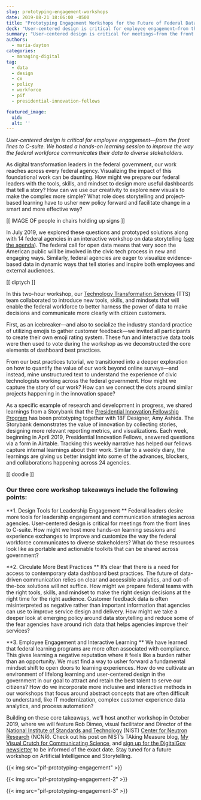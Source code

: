 ```yaml
---
slug: prototyping-engagement-workshops
date: 2019-08-21 18:06:00 -0500
title: "Prototyping Engagement Workshops for the Future of Federal Data, Dashboards, and Storytelling"
deck: "User-centered design is critical for employee engagement—from the front lines to C-suite."
summary: "User-centered design is critical for meetings—from the front lines to C-suite&#46; How might we host more hands-on learning sessions and experience exchanges to improve and customize the way the federal workforce communicates to diverse stakeholders&#63;"
authors:
  - maria-dayton
categories:
  - managing-digital
tag:
  - data
  - design
  - cx
  - policy
  - workforce
  - pif
  - presidential-innovation-fellows

featured_image:
  uid:
  alt: ''
---
```



_User-centered design is critical for employee engagement—from the front lines to C-suite. We hosted a hands-on learning session to improve the way the federal workforce communicates their data to diverse stakeholders._

As digital transformation leaders in the federal government, our work reaches across every federal agency. Visualizing the impact of this foundational work can be daunting. How might we prepare our federal leaders with the tools, skills, and mindset to design more useful dashboards that tell a story? How can we use our creativity to explore new visuals to make the complex more simple? What role does storytelling and  project-based learning have to usher new policy forward and facilitate change in a smart and more effective way?

[[ IMAGE OF people in chairs holding up signs ]]


In July 2019, we explored these questions and prototyped solutions along with 14 federal agencies in an interactive workshop on data storytelling ([see the agenda](https://digital.gov/event/2019/07/09/data-storytelling-with-presidential-innovation-fellows/)). The federal call for open data means that very soon the American public will be involved in the civic tech process in new and engaging ways. Similarly, federal agencies are eager to visualize evidence-based data in dynamic ways that tell stories and inspire both employees and external audiences.

[[ diptych ]]


In this two-hour workshop, our [Technology Transformation Services](https://www.gsa.gov/tts) (TTS) team collaborated to introduce new tools, skills, and mindsets that will enable the federal workforce to better harness the power of data to make decisions and communicate more clearly with citizen customers.

First, as an icebreaker—and also to socialize the industry standard practice of utilizing emojis to gather customer feedback—we invited all participants to create their own emoji rating system. These fun and interactive data tools were then used to vote during the workshop as we deconstructed the core elements of dashboard best practices.

From our best practices tutorial, we transitioned into a deeper exploration on how to quantify the value of our work beyond online surveys—and instead, mine unstructured text to understand the experience of civic technologists working across the federal government. How might we capture the story of our work? How can we connect the dots around similar projects happening in the innovation space?

As a specific example of research and development in progress, we shared learnings from a Storybank that the [Presidential Innovation Fellowship Program](https://presidentialinnovationfellows.gov/) has been prototyping together with 18F Designer, Amy Ashida. The Storybank demonstrates the value of innovation by collecting stories, designing more relevant reporting metrics, and visualizations. Each week, beginning in April 2019, Presidential Innovation Fellows, answered questions via a form in Airtable. Tracking this weekly narrative has helped our fellows capture internal learnings about their work. Similar to a weekly diary, the learnings are giving us better insight into some of the advances, blockers, and collaborations happening across 24 agencies.

[[ doodle ]]


### Our three core workshop takeaways include the following points:

**1. Design Tools for Leadership Engagement  **
Federal leaders desire more tools for leadership engagement and communication strategies across agencies. User-centered design is critical for meetings from the front lines to C-suite. How might we host more hands-on learning sessions and experience exchanges to improve and customize the way the federal workforce communicates to diverse stakeholders? What do these resources look like as portable and actionable toolkits that can be shared across government?


**2. Circulate More Best Practices **
It’s clear that there is a need for access to contemporary data dashboard best practices. The future of data-driven communication relies on clear and accessible analytics, and out-of-the-box solutions will not suffice. How might we prepare federal teams with the right tools, skills, and mindset to make the right design decisions at the right time for the right audience. Customer feedback data is often misinterpreted as negative rather than important information that agencies can use to improve service design and delivery. How might we take a deeper look at emerging policy around data storytelling and reduce some of the fear agencies have around rich data that helps agencies improve their services?

**3. Employee Engagement and Interactive Learning  **
We have learned that federal learning programs are more often associated with compliance. This gives learning a negative reputation where it feels like a burden rather than an opportunity. We must find a way to usher forward a fundamental mindset shift to open doors to learning experiences. How do we cultivate an environment of lifelong learning and user-centered design in the government in our goal to attract and retain the best talent to serve our citizens? How do we incorporate more inclusive and interactive methods in our workshops that focus around abstract concepts that are often difficult to understand, like IT modernization, complex customer experience data analytics, and process automation?


Building on these core takeaways, we’ll host another workshop in October 2019, where we will feature Rob Dimeo, visual facilitator and Director of the [National Institute of Standards and Technology](https://www.nist.gov/) (NIST) [Center for Neutron Research](https://www.nist.gov/ncnr) (NCNR). Check out his post on NIST’s TAking Measure blog, [My Visual Crutch for Communicating Science](https://www.nist.gov/blogs/taking-measure/my-visual-crutch-communicating-science-0), and [sign up for the DigitalGov newsletter](https://digital.gov/about/subscribe/) to be informed of the exact date. Stay tuned for a future workshop on Artificial Intelligence and Storytelling.

{{< img src="pif-prototyping-engagement" >}}

{{< img src="pif-prototyping-engagement-2" >}}

{{< img src="pif-prototyping-engagement-3" >}}

